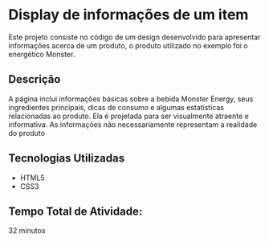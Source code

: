   <h1>Display de informações de um item</h1>
  <p>Este projeto consiste no código de um design desenvolvido para apresentar informações acerca de um produto, o produto utilizado no exemplo foi o energético Monster.</p>

  <h2>Descrição</h2>
  <p>A página inclui informações básicas sobre a bebida Monster Energy, seus ingredientes principais, dicas de consumo e algumas estatísticas relacionadas ao produto. Ela é projetada para ser visualmente atraente e informativa. As informações não necessariamente representam a realidade do produto</p>

  <h2>Tecnologias Utilizadas</h2>
  <ul>
    <li>HTML5</li>
    <li>CSS3</li>
  </ul>

  <h2>Tempo Total de Atividade:</h2>
  <p>32 minutos</p>
